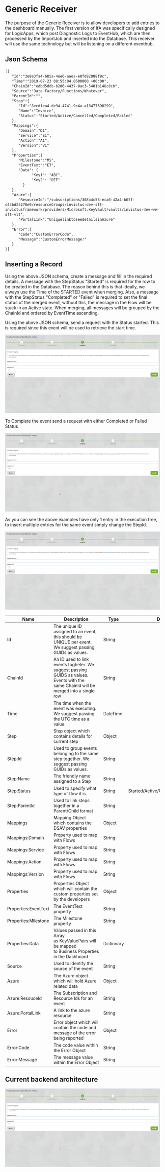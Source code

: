 # Generic Receiver
 
The purpose of the Generic Receiver is to allow developers to add entries to the dashboard manually. The first version of IfA was specifically designed for LogicApps, which post Diagnostic Logs to EventHub, which are then processed by the ImportJob and inserted into the Database. This receiver will use the same technology but will be listening on a different eventhub.

## Json Schema

```
[{  
   "Id":"3e8e3fa4-b85a-4ee6-aaea-e0fd82008f8c",
   "Time":"2019-07-23 08:55:04.0500000 +00:00",
   "ChainId":"edbd5ddb-b206-4437-8ac3-5401b148c8cb",
   "Source":"Data Factory/Functions/Whatever",
   "ParentId":"",
   "Step":{  
      "Id":"8ecd1ea4-de94-4741-9c4a-a18477398299",
      "Name":"Invoice",
      "Status":"Started/Active/Cancelled/Completed/Failed"
   },
   "Mappings":{  
      "Domain":"D1",
      "Service":"S1",
      "Action":"A1",
      "Version":"V1"
   },
   "Properties":{  
      "Milestone":"MS",
      "EventText":"ET",
      "Data": {
            "Key1": "ABC",
            "Key2": "DEF"            
        }
   },
   "Azure":{  
      "ResourceId":"/subscriptions/308a4c53-eca0-42a4-b05f-c43bd25270e9/resourceGroups/invictus-dev-sft-invictusframework/providers/Microsoft.KeyVault/vaults/invictus-dev-we-sft-vlt",
      "PortalLink":"UniquelinktoseedetailsinAzure"
   },
   "Error":{  
      "Code":"CustomErrorCode",
      "Message":"CustomErrorMessage!"
   }
}]
```
## Inserting a Record 

Using the above JSON schema, create a message and fill in the required details. A message with the StepStatus "Started" is required for the row to be created in the Database. The reason behind this is that ideally, we always use the Time of the STARTED event when merging. Also, a message with the StepStatus "Completed" or "Failed" is required to set the final status of the merged event, without this, the message in the Flow will be stuck in an Active state. When merging, all messages will be grouped by the ChainId and ordered by EventTime ascending. 

Using the above JSON schema, send a request with the Status started. This is required since this event will be used to retrieve the start time.

![step three](../images/setup-step3.png)

To Complete the event send a request with either Completed or Failed Status

![step three](../images/setup-step3.png)

As you can see the above examples have only 1 entry in the execution tree, to insert multiple entries for the same event simply change the StepId.

![step three](../images/setup-step3.png)

Name | Description | Type | Default Values | IsRequired
-- | -- | -- | -- | --
Id | The unique ID assigned to an event, this should be UNIQUE per event. We suggest passing GUIDs as values. | String |   | True
ChainId | An ID used to link events togheter. We suggest passing GUIDS as values. Events with the same ChainId will be merged into a single row | String |   | True
Time | The time when the event was executing. We suggest passing the UTC time as a value | DateTime |   | True
Step | Step object which contains details for current step | Object |   | True
Step:Id | Used to group events belonging to the same step together. We suggest passing GUIDs as values. | String |   | True
Step:Name | The friendly name assigned to a Step | String |   | True
Step:Status | Used to specify what type of flow it is. | String | Started/Active/Completed/Failed/Cancelled | True
Step:ParentId | Used to link steps together in a Parent/Child format | String |   | False
Mappings | Mapping Object which contains the DSAV properties | Object |   | False
Mappings:Domain | Property used to map with Flows | String |   | False
Mappings:Service | Property used to map with Flows | String |   | False
Mappings:Action | Property used to map with Flows | String |   | False
Mappings:Version | Property used to map with Flows | String |   | False
Properties | Properties Object which will contain the custom properties set by the developers | Object |   | False
Properties:EventText | The EventText property | String |   | False
Properties:Milestone | The Milestone property | String |   | False
Properties:Data | Values passed in this Array as KeyValuePairs will be mapped to Business Properties in the Dashboard | Dictionary |   | False
Source | Used to identify the source of the event | String |   | True
Azure | The Azure object which will hold Azure related data | Object |   | False
Azure:ResouceId | The Subscription and Resource Ids for an event | String |   | False
Azure:PortalLink | A link to the azure resource | String |   | False
Error | Error object which will contain the code and message of the error being reported | Object |   | False
Error:Code | The code value within the Error Object | String |   | False
Error:Message | The message value within the Error Object | String |   | False

## Current backend architecture
![step three](images/setup-step3.png)


